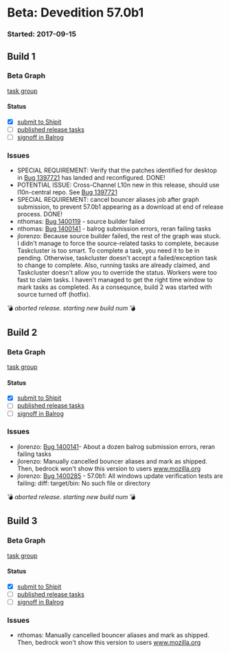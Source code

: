 # Beta: Devedition 57.0b1

### Started: 2017-09-15

## Build 1

### Beta Graph
[task group](https://tools.taskcluster.net/push-inspector/#/Zi-rCIvSRUm7t-CFbAaUYw)


#### Status
- [x] [submit to Shipit](https://wiki.mozilla.org/Release:Release_Automation_on_Mercurial:Starting_a_Release#Submit_to_Ship_It)
- [ ] [published release tasks](../how-tos/relpro.md#4-publish-release)
- [ ] [signoff in Balrog](../how-tos/relpro.md#3-signoffs)

### Issues
- SPECIAL REQUIREMENT: Verify that the patches identified for desktop in [Bug 1397721](https://bugzilla.mozilla.org/show_bug.cgi?id=1397721#c17) has landed and reconfigured. DONE!
- POTENTIAL ISSUE: Cross-Channel L10n new in this release, should use l10n-central repo. See [Bug 1397721](https://bugzil.la/1397721)
- SPECIAL REQUIREMENT: cancel bouncer aliases job after graph submission, to prevent 57.0b1 appearing as a download at end of release process. DONE!
- nthomas: [Bug 1400119](https://bugzil.la/1400119) - source builder failed
- nthomas: [Bug 1400141](https://bugzil.la/1400141) - balrog submission errors, reran failing tasks
- jlorenzo: Because source builder failed, the rest of the graph was stuck. I didn't manage to force the source-related tasks to complete, because Taskcluster is too smart. To complete a task, you need it to be in pending. Otherwise, taskcluster doesn't accept a failed/exception task to change to complete. Also, running tasks are already claimed, and Taskcluster doesn't allow you to override the status. Workers were too fast to claim tasks. I haven't managed to get the right time window to mark tasks as completed. As a consequnce, build 2 was started with source turned off (hotfix).

:bomb: _aborted release. starting new build num_ :bomb:

## Build 2

### Beta Graph
[task group](https://tools.taskcluster.net/push-inspector/#/SccqGTzATvqPXaVMW4LjJQ)


#### Status
- [x] [submit to Shipit](https://wiki.mozilla.org/Release:Release_Automation_on_Mercurial:Starting_a_Release#Submit_to_Ship_It)
- [ ] [published release tasks](../how-tos/relpro.md#4-publish-release)
- [ ] [signoff in Balrog](../how-tos/relpro.md#3-signoffs)

### Issues
- jlorenzo: [Bug 1400141](https://bugzil.la/1400141)- About a dozen balrog submission errors, reran failing tasks
- jlorenzo: Manually cancelled bouncer aliases and mark as shipped. Then, bedrock won't show this version to users www.mozilla.org
- jlorenzo: [Bug 1400285](https://bugzil.la/1400285) - 57.0b1: All windows update verification tests are failing: diff: target/bin: No such file or directory

:bomb: _aborted release. starting new build num_ :bomb:

## Build 3

### Beta Graph
[task group](https://tools.taskcluster.net/push-inspector/#/PqkUbYFlSqutB9EJQYTi8g)


#### Status
- [x] [submit to Shipit](https://wiki.mozilla.org/Release:Release_Automation_on_Mercurial:Starting_a_Release#Submit_to_Ship_It)
- [ ] [published release tasks](../how-tos/relpro.md#4-publish-release)
- [ ] [signoff in Balrog](../how-tos/relpro.md#3-signoffs)

### Issues
- nthomas: Manually cancelled bouncer aliases and mark as shipped. Then, bedrock won't show this version to users www.mozilla.org


